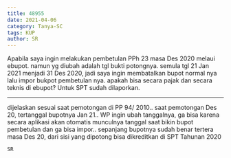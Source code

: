 ```yaml
---
title: 48955
date: 2021-04-06
category: Tanya-SC
tags: KUP
author: SR
---
```


Apabila saya ingin melakukan pembetulan PPh 23 masa Des 2020 melaui ebupot. namun yg diubah adalah tgl bukti potongnya. semula tgl 21 Jan 2021 menjadi 31 Des 2020, jadi saya ingin membatalkan bupot normal nya lalu impor bukpot pembetulan nya. apakah bisa secara pajak dan secara teknis di ebupot? Untuk SPT sudah dilaporkan.

---

dijelaskan sesuai saat pemotongan di PP 94/ 2010.. saat pemotongan Des 20, tertanggal bupotnya Jan 21.. WP ingin ubah tanggalnya, ga bisa karena secara aplikasi akan otomatis munculnya tanggal saat bikin bupot pembetulan dan ga bisa impor.. sepanjang bupotnya sudah benar tertera masa Des 20, dari sisi yang dipotong bisa dikreditkan di SPT Tahunan 2020

`SR`
